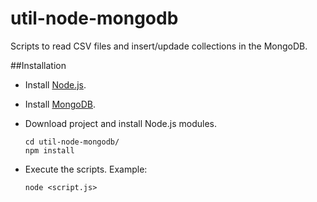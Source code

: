# util-node-mongodb

Scripts to read CSV files and insert/updade collections in the MongoDB.

##Installation 

* Install [Node.js](https://nodejs.org/en/).

* Install [MongoDB](https://www.mongodb.org/).

* Download project and install Node.js modules.
  ```
  cd util-node-mongodb/
  npm install
  ```

* Execute the scripts. Example:
   ```
  node <script.js>
  ```
